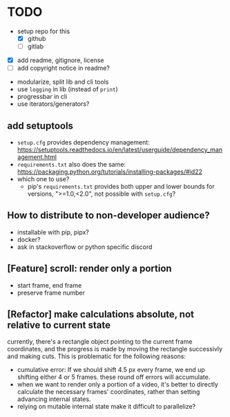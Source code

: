 # TODO

* setup repo for this
    * [x] github
    * [ ] gitlab
    
* [x] add readme, gitignore, license
* [ ] add copyright notice in readme?

* modularize, split lib and cli tools
* use `logging` in lib (instead of `print`)
* progressbar in cli
* use iterators/generators?

## add setuptools

* `setup.cfg` provides dependency management: https://setuptools.readthedocs.io/en/latest/userguide/dependency_management.html
* `requirements.txt` also does the same: https://packaging.python.org/tutorials/installing-packages/#id22 
* which one to use?
    * pip's `requirements.txt` provides both upper and lower bounds for versions, ">=1.0,<2.0", not possible with `setup.cfg`?

## How to distribute to non-developer audience?

* installable with pip, pipx?
* docker?
* ask in stackoverflow or python specific discord

## [Feature] scroll: render only a portion 

* start frame, end frame
* preserve frame number

## [Refactor] make calculations absolute, not relative to current state

currently, there's a rectangle object pointing to the current frame coordinates, and the progress is made by moving the rectangle successivly and making cuts. This is problematic for the following reasons:
* cumulative error: If we should shift 4.5 px every frame, we end up shifting either 4 or 5 frames.
  these round off errors will accumulate.
* when we want to render only a portion of a video, it's better to directly calculate the necessary frames' coordinates,
  rather than setting advancing internal states.
* relying on mutable internal state make it difficult to parallelize?
